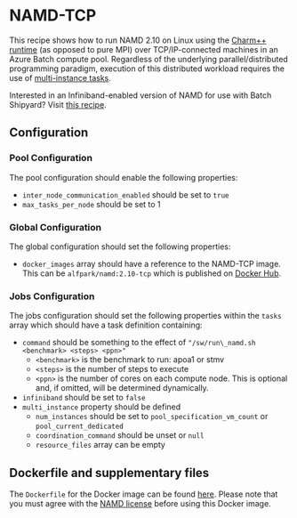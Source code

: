 # NAMD-TCP
This recipe shows how to run NAMD 2.10 on Linux using the
[Charm++ runtime](http://charm.cs.illinois.edu/manuals/html/charm++/)
(as opposed to pure MPI) over TCP/IP-connected machines in an Azure Batch
compute pool. Regardless of the underlying parallel/distributed programming
paradigm, execution of this distributed workload requires the use of
[multi-instance tasks](../docs/80-batch-shipyard-multi-instance-tasks.md).

Interested in an Infiniband-enabled version of NAMD for use with Batch
Shipyard? Visit [this recipe](../NAMD-Infiniband).

## Configuration
### Pool Configuration
The pool configuration should enable the following properties:
* `inter_node_communication_enabled` should be set to `true`
* `max_tasks_per_node` should be set to 1

### Global Configuration
The global configuration should set the following properties:
* `docker_images` array should have a reference to the NAMD-TCP image. This
can be `alfpark/namd:2.10-tcp` which is published on
[Docker Hub](https://hub.docker.com/r/alfpark/namd/).

### Jobs Configuration
The jobs configuration should set the following properties within the `tasks`
array which should have a task definition containing:
* `command` should be something to the effect of
`"/sw/run\_namd.sh <benchmark> <steps> <ppn>"`
  * `<benchmark>` is the benchmark to run: apoa1 or stmv
  * `<steps>` is the number of steps to execute
  * `<ppn>` is the number of cores on each compute node. This is optional
    and, if omitted, will be determined dynamically.
* `infiniband` should be set to `false`
* `multi_instance` property should be defined
  * `num_instances` should be set to `pool_specification_vm_count` or
    `pool_current_dedicated`
  * `coordination_command` should be unset or `null`
  * `resource_files` array can be empty

## Dockerfile and supplementary files
The `Dockerfile` for the Docker image can be found [here](./docker). Please
note that you must agree with the
[NAMD license](http://www.ks.uiuc.edu/Research/namd/license.html) before
using this Docker image.
